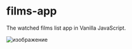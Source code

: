 # films-app
The watched films list app in Vanilla JavaScript.

![изображение](https://user-images.githubusercontent.com/21313078/175013397-bdd2b013-a404-41ae-87ea-cf14ec6d9d30.png)
